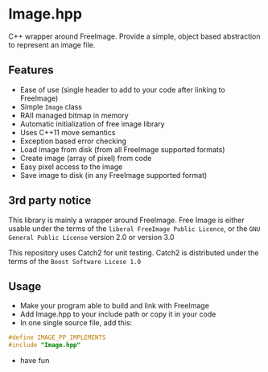 # Image.hpp

C++ wrapper around FreeImage. Provide a simple, object based abstraction to represent an image file.

## Features

- Ease of use (single header to add to your code after linking to FreeImage)
- Simple `Image` class
- RAII managed bitmap in memory
- Automatic initialization of free image library
- Uses C++11 move semantics
- Exception based error checking
- Load image from disk (from all FreeImage supported formats)
- Create image (array of pixel) from code
- Easy pixel access to the image
- Save image to disk (in any FreeImage supported format)

## 3rd party notice

This library is mainly a wrapper around FreeImage. Free Image is either usable under the terms of the `liberal FreeImage Public Licence`, or the `GNU General Public License` version 2.0 or version 3.0

This repository uses Catch2 for unit testing. Catch2 is distributed under the terms of the `Boost Software Licese 1.0`

## Usage

- Make your program able to build and link with FreeImage
- Add Image.hpp to your include path or copy it in your code
- In one single source file, add this:
```cpp
#define IMAGE_PP_IMPLEMENTS
#include "Image.hpp"
```
- have fun

